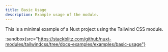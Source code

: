 ```yaml
---
title: Basic Usage
description: Example usage of the module.
---
```


This is a minimal example of a Nuxt project using the Tailwind CSS module.

:sandbox{src="https://stackblitz.com/github/nuxt-modules/tailwindcss/tree/docs-examples/examples/basic-usage"}
